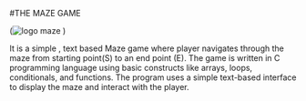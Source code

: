 #THE MAZE GAME 

(![logo maze](https://github.com/user-attachments/assets/eb5e98bc-a431-47e1-aab2-5213ad6528aa)
)

It is a simple , text based Maze game where player navigates through the maze from starting point(S) to an end point (E).
The game is written in C programming language using basic constructs like arrays, loops, conditionals, and functions. 
The program uses a simple text-based interface to display the maze and interact with the player.
